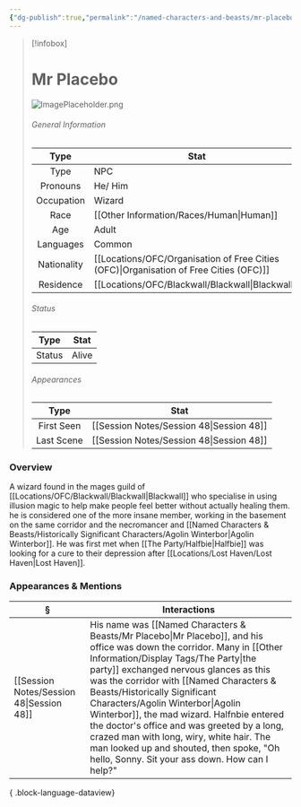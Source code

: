 ```yaml
---
{"dg-publish":true,"permalink":"/named-characters-and-beasts/mr-placebo/","tags":["NPC"],"updated":"2025-09-27T12:55:01.086+01:00"}
---
```


>[!infobox]
> 
> #  Mr Placebo
> ![ImagePlaceholder.png](/img/user/Admin/Attachments/ImagePlaceholder.png)
> ###### General Information
> Type | Stat |
>  :----: | --- |
>  Type  | NPC |
>  Pronouns | He/ Him |
> Occupation | Wizard |
>  Race | [[Other Information/Races/Human\|Human]] |
> Age | Adult |
>  Languages | Common | 
>  Nationality | [[Locations/OFC/Organisation of Free Cities (OFC)\|Organisation of Free Cities (OFC)]] | 
>  Residence | [[Locations/OFC/Blackwall/Blackwall\|Blackwall]] | 
>  ###### Status
>   Type | Stat |
>  :----: | --- |
>  Status  | Alive |
> ###### Appearances
>   Type | Stat |
>  :----: | --- |
>  First Seen  | [[Session Notes/Session 48\|Session 48]] |
>  Last Scene | [[Session Notes/Session 48\|Session 48]]  |


### Overview
A wizard found in the mages guild of [[Locations/OFC/Blackwall/Blackwall\|Blackwall]] who specialise in using illusion magic to help make people feel better without actually healing them. he is considered one of the more insane member, working in the basement on the same corridor and the necromancer and [[Named Characters & Beasts/Historically Significant  Characters/Agolin Winterbor\|Agolin Winterbor]]. He was first met when [[The Party/Halfbie\|Halfbie]] was looking for a cure to their depression after [[Locations/Lost Haven/Lost Haven\|Lost Haven]]. 


### Appearances & Mentions
| §                                           | Interactions                                                                                                                                                                                                                                                                                                                                                                                    |
| ------------------------------------------- | ----------------------------------------------------------------------------------------------------------------------------------------------------------------------------------------------------------------------------------------------------------------------------------------------------------------------------------------------------------------------------------------------- |
| [[Session Notes/Session 48\|Session 48]] | His name was [[Named Characters & Beasts/Mr Placebo\|Mr Placebo]], and his office was down the corridor. Many in [[Other Information/Display Tags/The Party\|the party]] exchanged nervous glances as this was the corridor with [[Named Characters & Beasts/Historically Significant  Characters/Agolin Winterbor\|Agolin Winterbor]], the mad wizard. Halfnbie entered the doctor's office and was greeted by a long, crazed man with long, wiry, white hair. The man looked up and shouted, then spoke, "Oh hello, Sonny. Sit your ass down. How can I help?" |

{ .block-language-dataview}
